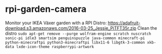 # rpi-garden-camera
Monitor your IKEA Växer garden with a RPI
Distro: https://adafruit-download.s3.amazonaws.com/2016-03-25_Jessie_PiTFT35r.zip
Clean the distro
```sudo apt-get remove --purge wolfram-engine scratch nuscratch sonic-pi idle3 smartsim penguinspuzzle java-common minecraft-pi python-minecraftpi python3-minecraftpi libx11-6 libgtk-3-common xkb-data lxde-icon-theme raspberrypi-artwork```
